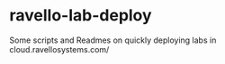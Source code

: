 # ravello-lab-deploy
Some scripts and Readmes on quickly deploying labs in cloud.ravellosystems.com/
